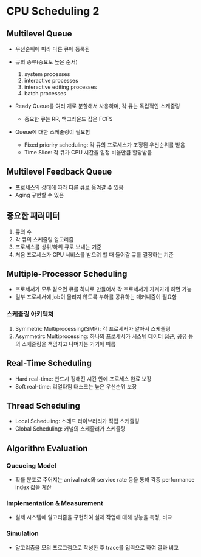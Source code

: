 # CPU Scheduling 2

## Multilevel Queue

* 우선순위에 따라 다른 큐에 등록됨

* 큐의 종류(중요도 높은 순서)
    1. system processes
    2. interactive processes
    3. interactive editing processes
    4. batch processes

* Ready Queue를 여러 개로 분할해서 사용하며, 각 큐는 독립적인 스케줄링
    * 중요한 큐는 RR, 백그라운드 잡은 FCFS

* Queue에 대한 스케줄링이 필요함
    * Fixed prioriry scheduling: 각 큐의 프로세스가 조정된 우선순위를 받음
    * Time Slice: 각 큐가 CPU 시간을 일정 비율만큼 할당받음

## Multilevel Feedback Queue

* 프로세스의 상태에 따라 다른 큐로 옮겨갈 수 있음
* Aging 구현할 수 있음

## 중요한 패러미터

1. 큐의 수
2. 각 큐의 스케줄링 알고리즘
3. 프로세스를 상위/하위 큐로 보내는 기준
4. 처음 프로세스가 CPU 서비스를 받으려 할 때 들어갈 큐를 결정하는 기준

## Multiple-Processor Scheduling

* 프로세서가 모두 같으면 큐를 하나로 만들어서 각 프로세서가 가져가게 하면 가능
* 일부 프로세서에 job이 몰리지 않도록 부하를 공유하는 매커니즘이 필요함

### 스케줄링 아키텍처

1. Symmetric Multiprocessing(SMP): 각 프로세서가 알아서 스케줄링
2. Asymmetirc Multiprocessing: 하나의 프로세서가 시스템 데이터 접근, 공유 등의 스케줄링을 책임지고 나머지는 거기에 따름

## Real-Time Scheduling

* Hard real-time: 반드시 정해진 시간 안에 프로세스 완료 보장
* Soft real-time: 리얼타임 태스크는 높은 우선순위 보장

## Thread Scheduling

* Local Scheduling: 스레드 라이브러리가 직접 스케줄링
* Global Scheduling: 커널의 스케줄러가 스케줄링

## Algorithm Evaluation

### Queueing Model

* 확률 분포로 주어지는 arrival rate와 service rate 등을 통해 각종 performance index 값을 계산

### Implementation & Measurement

* 실제 시스템에 알고리즘을 구현하여 실제 작업에 대해 성능을 측정, 비교

### Simulation

* 알고리즘을 모의 프로그램으로 작성한 후 trace를 입력으로 하여 결과 비교
